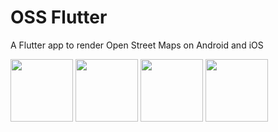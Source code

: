 # OSS Flutter

A Flutter app to render Open Street Maps on Android and iOS

<img src="https://user-images.githubusercontent.com/50745306/175788953-8d8a877c-3b72-4e89-91f0-b0e94d621730.png" width="100">
<img src="https://user-images.githubusercontent.com/50745306/175788964-4e2d38c6-90e0-400c-85f6-e16488e55de7.png" width="100">
<img src="https://user-images.githubusercontent.com/50745306/175788970-088ad4ed-e1ba-4957-bff3-ef4893a362d2.png" width="100">
<img src="https://user-images.githubusercontent.com/50745306/175788993-4321e315-6ef2-4b9f-a662-59a7cf77010a.png" width="100">
